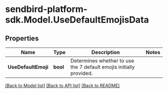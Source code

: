 
# sendbird-platform-sdk.Model.UseDefaultEmojisData

## Properties

Name | Type | Description | Notes
------------ | ------------- | ------------- | -------------
**UseDefaultEmoji** | **bool** | Determines whether to use the 7 default emojis initially provided. | 

[[Back to Model list]](../README.md#documentation-for-models)
[[Back to API list]](../README.md#documentation-for-api-endpoints)
[[Back to README]](../README.md)

